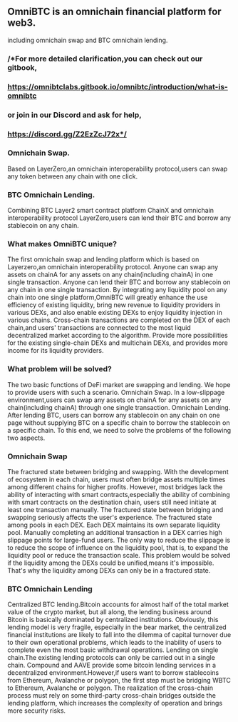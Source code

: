 ## OmniBTC is an omnichain financial platform for web3.
   including omnichain swap and BTC omnichain lending.
   
   ### /*For more detailed clarification,you can check out our gitbook,
   ### https://omnibtclabs.gitbook.io/omnibtc/introduction/what-is-omnibtc
   ### or join in our Discord and ask for help,
   ### https://discord.gg/Z2EzZcJ72x*/
   
### Omnichain Swap.
  Based on LayerZero,an omnichain interoperability protocol,users can swap any token between any chain with one click.
### BTC Omnichain Lending.
  Combining BTC Layer2 smart contract platform ChainX and omnichain interoperability protocol LayerZero,users can lend their BTC and borrow any stablecoin on any chain.

### What makes OmniBTC unique?
  The first omnichain swap and lending platform which is based on Layerzero,an omnichain interoperability protocol.
  Anyone can swap any assets on chainA for any assets on any chain(including chainA) in one single transaction.
  Anyone can lend their BTC and borrow any stablecoin on any chain in one single transaction.
  By integrating any liquidity pool on any chain into one single platform,OmniBTC will greatly enhance the use efficiency of existing liquidity, bring new revenue to liquidity providers in various DEXs, and also enable existing DEXs to enjoy liquidity injection in various chains.
 Cross-chain transactions are completed on the DEX of each chain,and users' transactions are connected to the most liquid decentralized market according to the algorithm.
 Provide more possibilities for the existing single-chain DEXs and multichain DEXs, and provides more income for its liquidity providers.
 
 ### What problem will be solved?
  The two basic functions of DeFi market are swapping and lending. We hope to provide users with such a scenario.
  Omnichain Swap. In a low-slippage environment,users can swap any assets on chainA for any assets on any chain(including chainA) through one single transaction.
  Omnichain Lending. After lending BTC, users can borrow any stablecoin on any chain on one page without supplying BTC on a specific chain to borrow the stablecoin on a specific chain.
  To this end, we need to solve the problems of the following two aspects.
  ### Omnichain Swap
  The fractured state between bridging and swapping. With the development of ecosystem in each chain, users must often bridge assets multiple times among different chains for higher profits. However, most bridges lack the ability of interacting with smart contracts,especially the ability of combining with smart contracts on the destination chain, users still need initiate at least one transaction manually. The fractured state between bridging and swapping seriously affects the user's experience.
  The fractured state among pools in each DEX. Each DEX maintains its own separate liquidity pool. Manually completing an additional transaction in a DEX carries high slippage points for large-fund users. The only way to reduce the slippage is to reduce the scope of influence on the liquidity pool, that is, to expand the liquidity pool or reduce the transaction scale. This problem would be solved if the liquidity among the DEXs could be unified,means it's impossible. That's why the liquidity among DEXs can only be in a fractured state.
  ### BTC Omnichain Lending
  Centralized BTC lending.Bitcoin accounts for almost half of the total market value of the crypto market, but all along, the lending business around Bitcoin is basically dominated by centralized institutions. Obviously, this lending model is very fragile, especially in the bear market, the centralized financial institutions are likely to fall into the dilemma of capital turnover due to their own operational problems, which leads to the inability of users to complete even the most basic withdrawal operations.
  Lending on single chain.The existing lending protocols can only be carried out in a single chain. Compound and AAVE provide some bitcoin lending services in a decentralized environment.However,if users want to borrow stablecoins from Ethereum, Avalanche or polygon, the first step must be bridging WBTC to Ethereum, Avalanche or polygon. The realization of the cross-chain process must rely on some third-party cross-chain bridges outside the lending platform, which increases the complexity of operation and brings more security risks.
